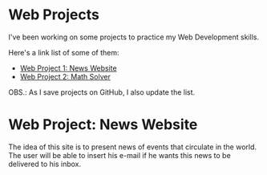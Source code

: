 # Web Projects
I've been working on some projects to practice my Web Development skills.

Here's a link list of some of them:

- [Web Project 1: News Website](https://github.com/HarllonCS/newswebsite)
- [Web Project 2: Math Solver](https://github.com/HarllonCS/mathsolver)

OBS.: As I save projects on GitHub, I also update the list.

# Web Project: News Website
The idea of this site is to present news of events that circulate in the world. The user will be able to insert his e-mail if he wants this news to be delivered to his inbox.